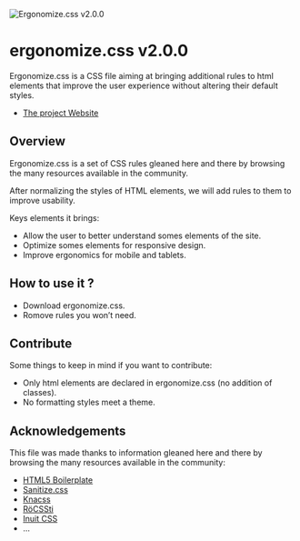 ![Ergonomize.css v2.0.0](http://effeiloweb.fr/ergonomize.css/ergonomizecss-tall-compressor.png)

# ergonomize.css v2.0.0

Ergonomize.css is a CSS file aiming at bringing additional rules to html elements that improve the user experience without altering their default styles.

* [The project Website](http://www.ergonomizecss.com/)

## Overview

Ergonomize.css is a set of CSS rules gleaned here and there by browsing the many resources available in the community.

After normalizing the styles of HTML elements, we will add rules to them to improve usability.

Keys elements it brings:

* Allow the user to better understand somes elements of the site.
* Optimize somes elements for responsive design.
* Improve ergonomics for mobile and tablets.

## How to use it ?

* Download ergonomize.css.
* Romove rules you won’t need.

## Contribute

Some things to keep in mind if you want to contribute:

* Only html elements are declared in ergonomize.css (no addition of classes).
* No formatting styles meet a theme.

## Acknowledgements

This file was made thanks to information gleaned here and there by browsing the many resources available in the community:

* [HTML5 Boilerplate](https://html5boilerplate.com/)
* [Sanitize.css](https://jonathantneal.github.io/sanitize.css/)
* [Knacss](http://www.knacss.com/)
* [RöCSSti](http://rocssti.net/)
* [Inuit CSS](https://github.com/inuitcss)
* ...
